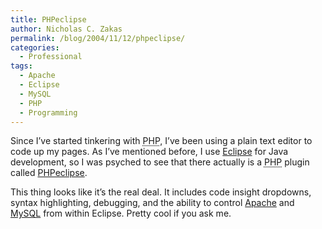 ```yaml
---
title: PHPeclipse
author: Nicholas C. Zakas
permalink: /blog/2004/11/12/phpeclipse/
categories:
  - Professional
tags:
  - Apache
  - Eclipse
  - MySQL
  - PHP
  - Programming
---
```

Since I&#8217;ve started tinkering with <acronym title="PHP: Hypertext Preprocessor">PHP</acronym>, I&#8217;ve been using a plain text editor to code up my pages. As I&#8217;ve mentioned before, I use <a title="Eclipse" rel="external" href="http://www.eclipse.org">Eclipse</a> for Java development, so I was psyched to see that there actually is a <acronym title="PHP: Hypertext Preprocessor">PHP</acronym> plugin called <a title="PHPeclipse" rel="external" href="http://www.phpeclipse.de">PHPeclipse</a>.

This thing looks like it&#8217;s the real deal. It includes code insight dropdowns, syntax highlighting, debugging, and the ability to control <a title="Apache" rel="external" href="http://www.apache.org">Apache</a> and <a title="MySQL" rel="external" href="http://www.mysql.org">MySQL</a> from within Eclipse. Pretty cool if you ask me.
